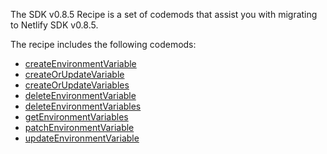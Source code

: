 The SDK v0.8.5 Recipe is a set of codemods that assist you with migrating to Netlify SDK v0.8.5.

The recipe includes the following codemods:

- [createEnvironmentVariable](https://github.com/codemod-com/commons/tree/main/codemods/netlify-sdk/0.8.5/createEnvironmentVariable)
- [createOrUpdateVariable](https://github.com/codemod-com/commons/tree/main/codemods/netlify-sdk/0.8.5/createOrUpdateVariable)
- [createOrUpdateVariables](https://github.com/codemod-com/commons/tree/main/codemods/netlify-sdk/0.8.5/createOrUpdateVariables)
- [deleteEnvironmentVariable](https://github.com/codemod-com/commons/tree/main/codemods/netlify-sdk/0.8.5/deleteEnvironmentVariable)
- [deleteEnvironmentVariables](https://github.com/codemod-com/commons/tree/main/codemods/netlify-sdk/0.8.5/deleteEnvironmentVariables)
- [getEnvironmentVariables](https://github.com/codemod-com/commons/tree/main/codemods/netlify-sdk/0.8.5/getEnvironmentVariables)
- [patchEnvironmentVariable](https://github.com/codemod-com/commons/tree/main/codemods/netlify-sdk/0.8.5/patchEnvironmentVariable)
- [updateEnvironmentVariable](https://github.com/codemod-com/commons/tree/main/codemods/netlify-sdk/0.8.5/updateEnvironmentVariable)
